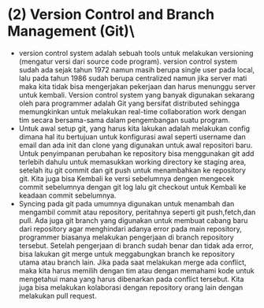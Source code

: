 # (2) Version Control and Branch Management (Git)\
- version control system adalah sebuah tools untuk melakukan versioning (mengatur versi dari source code program). version control system sudah ada sejak tahun 1972 namun masih berupa single user pada local, lalu pada tahun 1986 sudah berupa centralized namun jika server mati maka kita tidak bisa mengerjakan pekerjaan dan harus menunggu server untuk kembali. Version control system yang banyak digunakan sekarang oleh para programmer adalah Git yang bersifat distributed sehingga memungkinkan untuk melakukan real-time collaboration work dengan tim secara bersama-sama dalam pengembangan suatu program.
- Untuk awal setup git, yang harus kita lakukan adalah melakukan config dimana hal itu bertujuan untuk konfigurasi awal seperti username dan email dan ada init dan clone yang digunakan untuk awal repositori baru. Untuk penyimpanan perubahan ke repository bisa menggunakan git add terlebih dahulu untuk memasukkan working directory ke staging area, setelah itu git commit dan git push untuk menambahkan ke repository git. Kita juga bisa Kembali ke versi sebelumnya dengen mengecek commit sebelumnya dengan git log lalu git checkout untuk Kembali ke keadaan commit sebelumnya.
- Syncing pada git pada umumnya digunakan untuk menambah dan mengambil commit atau repository, peritahnya seperti git push,fetch,dan pull. Ada juga git branch yang digunakan untuk membuat cabang baru dari repository agar menghindari adanya error pada main repository, programmer biasanya melakukan pengerjaan di branch repository tersebut. Setelah pengerjaan di branch sudah benar dan tidak ada error, bisa lakukan git merge untuk meggabungkan branch ke repository utama atau branch lain. Jika pada saat melakukan merge ada conflict, maka kita harus memilih dengan tim atau dengan memahami kode untuk mengetahui mana yang harus dibenarkan pada conflict tersebut. Kita juga bisa melakukan kolaborasi dengan repository orang lain dengan melakukan pull request. 